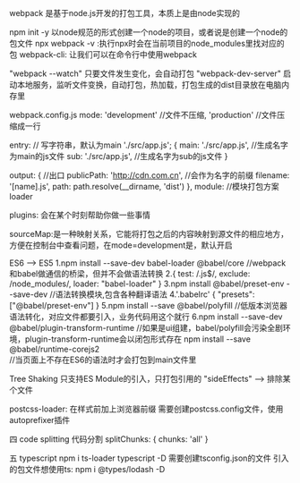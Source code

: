 webpack 是基于node.js开发的打包工具，本质上是由node实现的

npm init -y 以node规范的形式创建一个node的项目，或者说是创建一个node的包文件
npx webpack -v :执行npx时会在当前项目的node_modules里找对应的包
webpack-cli: 让我们可以在命令行中使用webpack


"webpack --watch" 只要文件发生变化，会自动打包
"webpack-dev-server" 启动本地服务，监听文件变换，自动打包，热加载，打包生成的dist目录放在电脑内存里


webpack.config.js
mode: 'development' //文件不压缩,
      'production'  //文件压缩成一行

entry: // 写字符串，默认为main
      './src/app.js';
      {
        main: './src/app.js', //生成名字为main的js文件
        sub: './src/app.js', //生成名字为sub的js文件
      }

output: { //出口
          publicPath: 'http://cdn.com.cn', //会作为名字的前缀
          filename: '[name].js',
          path: path.resolve(__dirname, 'dist')
        },
module: //模块打包方案loader

plugins: 会在某个时刻帮助你做一些事情


sourceMap:是一种映射关系，它能将打包之后的内容映射到源文件的相应地方，方便在控制台中查看问题，在mode=development是，默认开启

ES6 --> ES5
1.npm install --save-dev babel-loader @babel/core   //webpack和babel做通信的桥梁，但并不会做语法转换
2.{ test: /\.js$/, exclude: /node_modules/, loader: "babel-loader" }
3.npm install @babel/preset-env --save-dev  //语法转换模块,包含各种翻译语法
4.'.babelrc'
{
  "presets": ["@babel/preset-env"]
}
5.npm install --save @babel/polyfill  //低版本浏览器语法转化，对应文件都要引入，业务代码用这个就行
6.npm install --save-dev @babel/plugin-transform-runtime 
  //如果是ui组建，babel/polyfill会污染全剧环境，plugin-transform-runtime会以闭包形式存在
  npm install --save @babel/runtime-corejs2  
  //当页面上不存在ES6的语法时才会打包到main文件里


Tree Shaking 只支持ES Module的引入，只打包引用的
"sideEffects"  --> 排除某个文件

postcss-loader: 在样式前加上浏览器前缀 需要创建postcss.config文件，使用autoprefixer插件

四
code splitting 代码分割
splitChunks: {
    chunks: 'all'
}

五
typescript
npm i ts-loader typescript -D
需要创建tsconfig.json的文件
引入的包文件想使用ts: npm i @types/lodash -D